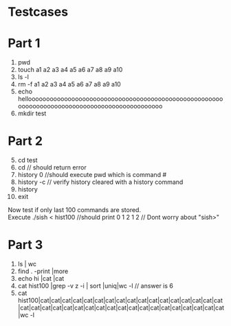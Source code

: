 # Testcases



# Part 1

1. pwd			
2. touch a1 a2 a3 a4 a5 a6 a7 a8 a9 a10	
3. ls -l	
4. rm -f a1 a2 a3 a4 a5 a6 a7 a8 a9 a10	
5. echo helloooooooooooooooooooooooooooooooooooooooooooooooooooooooooooooooooooooooooooooooooooooooooooooo
6. mkdir test

# Part 2

5. cd test 
6. cd 	// should return error 	
7. history 0 //should execute pwd which is command # 
8. history -c // verify history cleared with a history command 
9. history
10. exit 

Now test if only last 100 commands are stored.  
Execute
./sish < hist100 
//should print
0
1
2
1
2
// Dont worry about "sish>"

# Part 3
1. ls | wc				
2. find . -print |more	
3. echo hi |cat |cat 	
4. cat hist100 |grep -v z -i | sort |uniq|wc -l // answer is 6 
5. cat hist100|cat|cat|cat|cat|cat|cat|cat|cat|cat|cat|cat|cat|cat|cat|cat|cat|cat|cat|cat|cat|cat|cat|cat|cat|cat|cat|cat|cat|cat|cat|cat|cat|cat|cat|cat|cat|wc -l					
